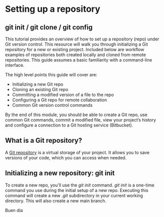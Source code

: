 # Setting up a repository

## git init / git clone / git config

This tutorial provides an overview of how to set up a repository (repo) under Git version control. This resource will walk you through initializing a Git repository for a new or existing project. Included below are workflow examples of repositories both created locally and cloned from remote repositories. This guide assumes a basic familiarity with a command-line interface.

The high level points this guide will cover are:

- Initializing a new Git repo
- Cloning an existing Git repo
- Committing a modified version of a file to the repo
- Configuring a Git repo for remote collaboration
- Common Git version control commands

By the end of this module, you should be able to create a Git repo, use common Git commands, commit a modified file, view your project’s history and configure a connection to a Git hosting service (Bitbucket).

## What is a Git repository?

A [Git repository](https://bitbucket.org/product/code-repository) is a virtual storage of your project. It allows you to save versions of your code, which you can access when needed.

## Initializing a new repository: git init

To create a new repo, you'll use the *git init* command. *git init* is a one-time command you use during the initial setup of a new repo. Executing this command will create a new *.git* subdirectory in your current working directory. This will also create a new main branch.

Buen dia

